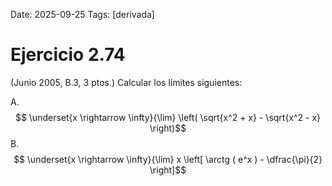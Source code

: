 Date: 2025-09-25
Tags: [derivada]

# Ejercicio 2.74

 (Junio 2005, B.3, 3 ptos.) Calcular los límites siguientes:

A.   $$ \underset{x \rightarrow \infty}{\lim} \left( \sqrt{x^2 + x}  -  \sqrt{x^2 - x} \right)$$ 
B.   $$ \underset{x \rightarrow \infty}{\lim}  x  \left[ \arctg ( e^x ) -  \dfrac{\pi}{2} \right]$$ 
